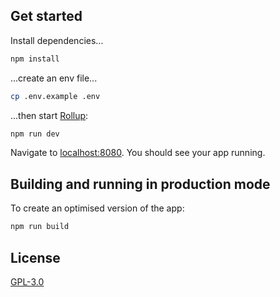## Get started

Install dependencies...

```bash
npm install
```

...create an env file...

```bash
cp .env.example .env
```

...then start [Rollup](https://rollupjs.org):

```bash
npm run dev
```

Navigate to [localhost:8080](http://localhost:8080). You should see your app running.

## Building and running in production mode

To create an optimised version of the app:

```bash
npm run build
```

## License

[GPL-3.0](https://www.gnu.org/licenses/gpl-3.0.html)
